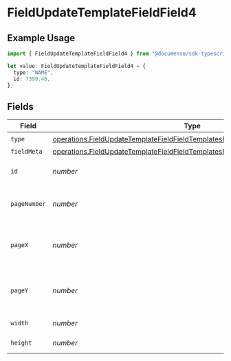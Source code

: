 # FieldUpdateTemplateFieldField4

## Example Usage

```typescript
import { FieldUpdateTemplateFieldField4 } from "@documenso/sdk-typescript/models/operations";

let value: FieldUpdateTemplateFieldField4 = {
  type: "NAME",
  id: 7399.46,
};
```

## Fields

| Field                                                                                                                                                                            | Type                                                                                                                                                                             | Required                                                                                                                                                                         | Description                                                                                                                                                                      |
| -------------------------------------------------------------------------------------------------------------------------------------------------------------------------------- | -------------------------------------------------------------------------------------------------------------------------------------------------------------------------------- | -------------------------------------------------------------------------------------------------------------------------------------------------------------------------------- | -------------------------------------------------------------------------------------------------------------------------------------------------------------------------------- |
| `type`                                                                                                                                                                           | [operations.FieldUpdateTemplateFieldFieldTemplatesFieldsRequestRequestBody4Type](../../models/operations/fieldupdatetemplatefieldfieldtemplatesfieldsrequestrequestbody4type.md) | :heavy_check_mark:                                                                                                                                                               | N/A                                                                                                                                                                              |
| `fieldMeta`                                                                                                                                                                      | [operations.FieldUpdateTemplateFieldFieldTemplatesFieldsFieldMeta](../../models/operations/fieldupdatetemplatefieldfieldtemplatesfieldsfieldmeta.md)                             | :heavy_minus_sign:                                                                                                                                                               | N/A                                                                                                                                                                              |
| `id`                                                                                                                                                                             | *number*                                                                                                                                                                         | :heavy_check_mark:                                                                                                                                                               | The ID of the field to update.                                                                                                                                                   |
| `pageNumber`                                                                                                                                                                     | *number*                                                                                                                                                                         | :heavy_minus_sign:                                                                                                                                                               | The page number the field will be on.                                                                                                                                            |
| `pageX`                                                                                                                                                                          | *number*                                                                                                                                                                         | :heavy_minus_sign:                                                                                                                                                               | The X coordinate of where the field will be placed.                                                                                                                              |
| `pageY`                                                                                                                                                                          | *number*                                                                                                                                                                         | :heavy_minus_sign:                                                                                                                                                               | The Y coordinate of where the field will be placed.                                                                                                                              |
| `width`                                                                                                                                                                          | *number*                                                                                                                                                                         | :heavy_minus_sign:                                                                                                                                                               | The width of the field.                                                                                                                                                          |
| `height`                                                                                                                                                                         | *number*                                                                                                                                                                         | :heavy_minus_sign:                                                                                                                                                               | The height of the field.                                                                                                                                                         |